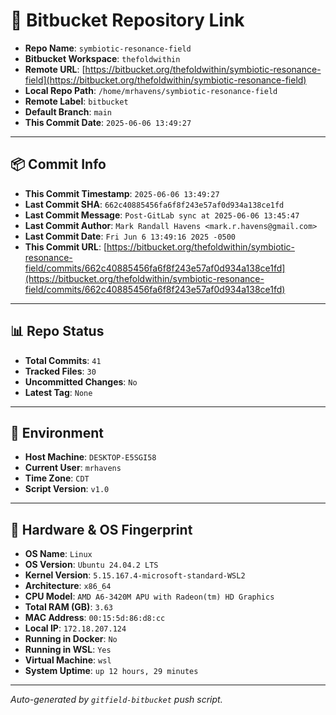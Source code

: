 # 🔗 Bitbucket Repository Link

- **Repo Name**: `symbiotic-resonance-field`
- **Bitbucket Workspace**: `thefoldwithin`
- **Remote URL**: [https://bitbucket.org/thefoldwithin/symbiotic-resonance-field](https://bitbucket.org/thefoldwithin/symbiotic-resonance-field)
- **Local Repo Path**: `/home/mrhavens/symbiotic-resonance-field`
- **Remote Label**: `bitbucket`
- **Default Branch**: `main`
- **This Commit Date**: `2025-06-06 13:49:27`

---

## 📦 Commit Info

- **This Commit Timestamp**: `2025-06-06 13:49:27`
- **Last Commit SHA**: `662c40885456fa6f8f243e57af0d934a138ce1fd`
- **Last Commit Message**: `Post-GitLab sync at 2025-06-06 13:45:47`
- **Last Commit Author**: `Mark Randall Havens <mark.r.havens@gmail.com>`
- **Last Commit Date**: `Fri Jun 6 13:49:16 2025 -0500`
- **This Commit URL**: [https://bitbucket.org/thefoldwithin/symbiotic-resonance-field/commits/662c40885456fa6f8f243e57af0d934a138ce1fd](https://bitbucket.org/thefoldwithin/symbiotic-resonance-field/commits/662c40885456fa6f8f243e57af0d934a138ce1fd)

---

## 📊 Repo Status

- **Total Commits**: `41`
- **Tracked Files**: `30`
- **Uncommitted Changes**: `No`
- **Latest Tag**: `None`

---

## 🧭 Environment

- **Host Machine**: `DESKTOP-E5SGI58`
- **Current User**: `mrhavens`
- **Time Zone**: `CDT`
- **Script Version**: `v1.0`

---

## 🧬 Hardware & OS Fingerprint

- **OS Name**: `Linux`
- **OS Version**: `Ubuntu 24.04.2 LTS`
- **Kernel Version**: `5.15.167.4-microsoft-standard-WSL2`
- **Architecture**: `x86_64`
- **CPU Model**: `AMD A6-3420M APU with Radeon(tm) HD Graphics`
- **Total RAM (GB)**: `3.63`
- **MAC Address**: `00:15:5d:86:d8:cc`
- **Local IP**: `172.18.207.124`
- **Running in Docker**: `No`
- **Running in WSL**: `Yes`
- **Virtual Machine**: `wsl`
- **System Uptime**: `up 12 hours, 29 minutes`

---

_Auto-generated by `gitfield-bitbucket` push script._
